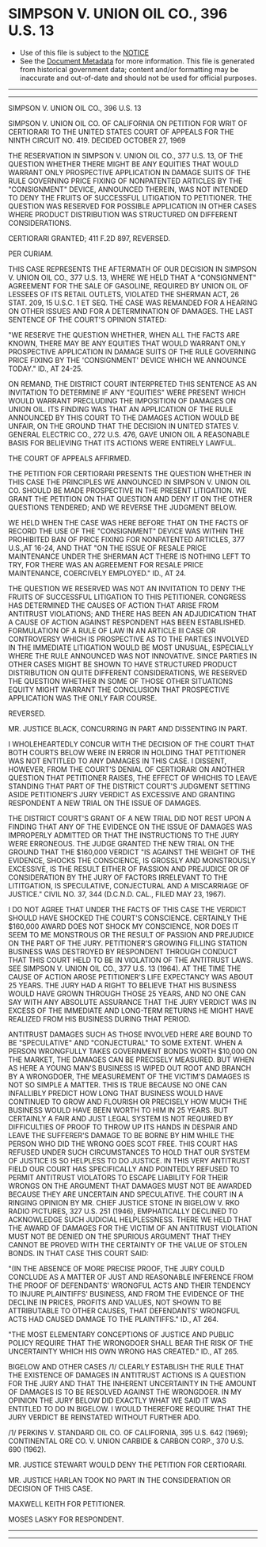 ---
---

# SIMPSON V. UNION OIL CO., 396 U.S. 13

* Use of this file is subject to the [NOTICE](https://github.com/publicdocs/notice/blob/master/NOTICE)
* See the [Document Metadata](../../../) for more information.
  This file is generated from historical government data; content and/or formatting may be inaccurate and out-of-date and should not be used for official purposes.

----------
----------

SIMPSON V. UNION OIL CO., 396 U.S. 13

SIMPSON V. UNION OIL CO. OF CALIFORNIA ON PETITION FOR WRIT OF CERTIORARI TO THE UNITED STATES COURT OF APPEALS FOR THE NINTH CIRCUIT NO. 419.  DECIDED OCTOBER 27, 1969

THE RESERVATION IN SIMPSON V. UNION OIL CO., 377 U.S. 13, OF THE QUESTION WHETHER THERE MIGHT BE ANY EQUITIES THAT WOULD WARRANT ONLY PROSPECTIVE APPLICATION IN DAMAGE SUITS OF THE RULE GOVERNING PRICE FIXING OF NONPATENTED ARTICLES BY THE "CONSIGNMENT" DEVICE, ANNOUNCED THEREIN, WAS NOT INTENDED TO DENY THE FRUITS OF SUCCESSFUL LITIGATION TO PETITIONER.  THE QUESTION WAS RESERVED FOR POSSIBLE APPLICATION IN OTHER CASES WHERE PRODUCT DISTRIBUTION WAS STRUCTURED ON DIFFERENT CONSIDERATIONS.

CERTIORARI GRANTED; 411 F.2D 897, REVERSED.

PER CURIAM.

THIS CASE REPRESENTS THE AFTERMATH OF OUR DECISION IN SIMPSON V. UNION OIL CO., 377 U.S. 13, WHERE WE HELD THAT A "CONSIGNMENT" AGREEMENT FOR THE SALE OF GASOLINE, REQUIRED BY UNION OIL OF LESSEES OF ITS RETAIL OUTLETS, VIOLATED THE SHERMAN ACT, 26 STAT. 209, 15 U.S.C. 1 ET SEQ. THE CASE WAS REMANDED FOR A HEARING ON OTHER ISSUES AND FOR A DETERMINATION OF DAMAGES.  THE LAST SENTENCE OF THE COURT'S OPINION STATED:

"WE RESERVE THE QUESTION WHETHER, WHEN ALL THE FACTS ARE KNOWN, THERE MAY BE ANY EQUITIES THAT WOULD WARRANT ONLY PROSPECTIVE APPLICATION IN DAMAGE SUITS OF THE RULE GOVERNING PRICE FIXING BY THE 'CONSIGNMENT' DEVICE WHICH WE ANNOUNCE TODAY."  ID., AT 24-25.

ON REMAND, THE DISTRICT COURT INTERPRETED THIS SENTENCE AS AN INVITATION TO DETERMINE IF ANY "EQUITIES" WERE PRESENT WHICH WOULD WARRANT PRECLUDING THE IMPOSITION OF DAMAGES ON UNION OIL.  ITS FINDING WAS THAT AN APPLICATION OF THE RULE ANNOUNCED BY THIS COURT TO THE DAMAGES ACTION WOULD BE UNFAIR, ON THE GROUND THAT THE DECISION IN UNITED STATES V. GENERAL ELECTRIC CO., 272 U.S. 476, GAVE UNION OIL A REASONABLE BASIS FOR BELIEVING THAT ITS ACTIONS WERE ENTIRELY LAWFUL.

THE COURT OF APPEALS AFFIRMED.

THE PETITION FOR CERTIORARI PRESENTS THE QUESTION WHETHER IN THIS CASE THE PRINCIPLES WE ANNOUNCED IN SIMPSON V. UNION OIL CO. SHOULD BE MADE PROSPECTIVE IN THE PRESENT LITIGATION.  WE GRANT THE PETITION ON THAT QUESTION AND DENY IT ON THE OTHER QUESTIONS TENDERED; AND WE REVERSE THE JUDGMENT BELOW.

WE HELD WHEN THE CASE WAS HERE BEFORE THAT ON THE FACTS OF RECORD THE USE OF THE "CONSIGNMENT" DEVICE WAS WITHIN THE PROHIBITED BAN OF PRICE FIXING FOR NONPATENTED ARTICLES, 377 U.S.,AT 16-24, AND THAT "ON THE ISSUE OF RESALE PRICE MAINTENANCE UNDER THE SHERMAN ACT THERE IS NOTHING LEFT TO TRY, FOR THERE WAS AN AGREEMENT FOR RESALE PRICE MAINTENANCE, COERCIVELY EMPLOYED."  ID., AT 24.

THE QUESTION WE RESERVED WAS NOT AN INVITATION TO DENY THE FRUITS OF SUCCESSFUL LITIGATION TO THIS PETITIONER.  CONGRESS HAS DETERMINED THE CAUSES OF ACTION THAT ARISE FROM ANTITRUST VIOLATIONS; AND THERE HAS BEEN AN ADJUDICATION THAT A CAUSE OF ACTION AGAINST RESPONDENT HAS BEEN ESTABLISHED.  FORMULATION OF A RULE OF LAW IN AN ARTICLE III CASE OR CONTROVERSY WHICH IS PROSPECTIVE AS TO THE PARTIES INVOLVED IN THE IMMEDIATE LITIGATION WOULD BE MOST UNUSUAL, ESPECIALLY WHERE THE RULE ANNOUNCED WAS NOT INNOVATIVE.  SINCE PARTIES IN OTHER CASES MIGHT BE SHOWN TO HAVE STRUCTURED PRODUCT DISTRIBUTION ON QUITE DIFFERENT CONSIDERATIONS, WE RESERVED THE QUESTION WHETHER IN SOME OF THOSE OTHER SITUATIONS EQUITY MIGHT WARRANT THE CONCLUSION THAT PROSPECTIVE APPLICATION WAS THE ONLY FAIR COURSE.

REVERSED.

MR. JUSTICE BLACK, CONCURRING IN PART AND DISSENTING IN PART.

I WHOLEHEARTEDLY CONCUR WITH THE DECISION OF THE COURT THAT BOTH COURTS BELOW WERE IN ERROR IN HOLDING THAT PETITIONER WAS NOT ENTITLED TO ANY DAMAGES IN THIS CASE.  I DISSENT, HOWEVER, FROM THE COURT'S DENIAL OF CERTIORARI ON ANOTHER QUESTION THAT PETITIONER RAISES, THE EFFECT OF WHICHIS TO LEAVE STANDING THAT PART OF THE DISTRICT COURT'S JUDGMENT SETTING ASIDE PETITIONER'S JURY VERDICT AS EXCESSIVE AND GRANTING RESPONDENT A NEW TRIAL ON THE ISSUE OF DAMAGES.

THE DISTRICT COURT'S GRANT OF A NEW TRIAL DID NOT REST UPON A FINDING THAT ANY OF THE EVIDENCE ON THE ISSUE OF DAMAGES WAS IMPROPERLY ADMITTED OR THAT THE INSTRUCTIONS TO THE JURY WERE ERRONEOUS.  THE JUDGE GRANTED THE NEW TRIAL ON THE GROUND THAT THE $160,000 VERDICT "IS AGAINST THE WEIGHT OF THE EVIDENCE, SHOCKS THE CONSCIENCE, IS GROSSLY AND MONSTROUSLY EXCESSIVE, IS THE RESULT EITHER OF PASSION AND PREJUDICE OR OF CONSIDERATION BY THE JURY OF FACTORS IRRELEVANT TO THE LITITGATION, IS SPECULATIVE, CONJECTURAL AND A MISCARRIAGE OF JUSTICE."  CIVIL NO. 37, 344 (D.C.N.D. CAL., FILED MAY 23, 1967).

I DO NOT AGREE THAT UNDER THE FACTS OF THIS CASE THE VERDICT SHOULD HAVE SHOCKED THE COURT'S CONSCIENCE.  CERTAINLY THE $160,000 AWARD DOES NOT SHOCK MY CONSCIENCE, NOR DOES IT SEEM TO ME MONSTROUS OR THE RESULT OF PASSION AND PREJUDICE ON THE PART OF THE JURY.  PETITIONER'S GROWING FILLING STATION BUSINESS WAS DESTROYED BY RESPONDENT THROUGH CONDUCT THAT THIS COURT HELD TO BE IN VIOLATION OF THE ANTITRUST LAWS.  SEE SIMPSON V. UNION OIL CO., 377 U.S. 13 (1964).  AT THE TIME THE CAUSE OF ACTION AROSE PETITIONER'S LIFE EXPECTANCY WAS ABOUT 25 YEARS.  THE JURY HAD A RIGHT TO BELIEVE THAT HIS BUSINESS WOULD HAVE GROWN THROUGH THOSE 25 YEARS, AND NO ONE CAN SAY WITH ANY ABSOLUTE ASSURANCE THAT THE JURY VERDICT WAS IN EXCESS OF THE IMMEDIATE AND LONG-TERM RETURNS HE MIGHT HAVE REALIZED FROM HIS BUSINESS DURING THAT PERIOD.

ANTITRUST DAMAGES SUCH AS THOSE INVOLVED HERE ARE BOUND TO BE "SPECULATIVE" AND "CONJECTURAL" TO SOME EXTENT.  WHEN A PERSON WRONGFULLY TAKES GOVERNMENT BONDS WORTH $10,000 ON THE MARKET, THE DAMAGES CAN BE PRECISELY MEASURED.  BUT WHEN AS HERE A YOUNG MAN'S BUSINESS IS WIPED OUT ROOT AND BRANCH BY A WRONGDOER, THE MEASUREMENT OF THE VICTIM'S DAMAGES IS NOT SO SIMPLE A MATTER.  THIS IS TRUE BECAUSE NO ONE CAN INFALLIBLY PREDICT HOW LONG THAT BUSINESS WOULD HAVE CONTINUED TO GROW AND FLOURISH OR PRECISELY HOW MUCH THE BUSINESS WOULD HAVE BEEN WORTH TO HIM IN 25 YEARS.  BUT CERTAINLY A FAIR AND JUST LEGAL SYSTEM IS NOT REQUIRED BY DIFFICULTIES OF PROOF TO THROW UP ITS HANDS IN DESPAIR AND LEAVE THE SUFFERER'S DAMAGE TO BE BORNE BY HIM WHILE THE PERSON WHO DID THE WRONG GOES SCOT FREE.  THIS COURT HAS REFUSED UNDER SUCH CIRCUMSTANCES TO HOLD THAT OUR SYSTEM OF JUSTICE IS SO HELPLESS TO DO JUSTICE.  IN THIS VERY ANTITRUST FIELD OUR COURT HAS SPECIFICALLY AND POINTEDLY REFUSED TO PERMIT ANTITRUST VIOLATORS TO ESCAPE LIABILITY FOR THEIR WRONGS ON THE ARGUMENT THAT DAMAGES MUST NOT BE AWARDED BECAUSE THEY ARE UNCERTAIN AND SPECULATIVE.  THE COURT IN A RINGING OPINION BY MR. CHIEF JUSTICE STONE IN BIGELOW V. RKO RADIO PICTURES, 327 U.S. 251 (1946), EMPHATICALLY DECLINED TO ACKNOWLEDGE SUCH JUDICIAL HELPLESSNESS.  THERE WE HELD THAT THE AWARD OF DAMAGES FOR THE VICTIM OF AN ANTITRUST VIOLATION MUST NOT BE DENIED ON THE SPURIOUS ARGUMENT THAT THEY CANNOT BE PROVED WITH THE CERTAINTY OF THE VALUE OF STOLEN BONDS.  IN THAT CASE THIS COURT SAID:

"(IN THE ABSENCE OF MORE PRECISE PROOF, THE JURY COULD CONCLUDE AS A MATTER OF JUST AND REASONABLE INFERENCE FROM THE PROOF OF DEFENDANTS' WRONGFUL ACTS AND THEIR TENDENCY TO INJURE PLAINTIFFS' BUSINESS, AND FROM THE EVIDENCE OF THE DECLINE IN PRICES, PROFITS AND VALUES, NOT SHOWN TO BE ATTRIBUTABLE TO OTHER CAUSES, THAT DEFENDANTS' WRONGFUL ACTS HAD CAUSED DAMAGE TO THE PLAINTIFFS."  ID., AT 264.

"THE MOST ELEMENTARY CONCEPTIONS OF JUSTICE AND PUBLIC POLICY REQUIRE THAT THE WRONGDOER SHALL BEAR THE RISK OF THE UNCERTAINTY WHICH HIS OWN WRONG HAS CREATED."  ID., AT 265.

BIGELOW AND OTHER CASES /1/  CLEARLY ESTABLISH THE RULE THAT THE EXISTENCE OF DAMAGES IN ANTITRUST ACTIONS IS A QUESTION FOR THE JURY AND THAT THE INHERENT UNCERTAINTY IN THE AMOUNT OF DAMAGES IS TO BE RESOLVED AGAINST THE WRONGDOER.  IN MY OPINION THE JURY BELOW DID EXACTLY WHAT WE SAID IT WAS ENTITLED TO DO IN BIGELOW.  I WOULD THEREFORE REQUIRE THAT THE JURY VERDICT BE REINSTATED WITHOUT FURTHER ADO.

/1/  PERKINS V. STANDARD OIL CO. OF CALIFORNIA, 395 U.S. 642 (1969); CONTINENTAL ORE CO. V. UNION CARBIDE & CARBON CORP., 370 U.S. 690 (1962).

MR. JUSTICE STEWART WOULD DENY THE PETITION FOR CERTIORARI.

MR. JUSTICE HARLAN TOOK NO PART IN THE CONSIDERATION OR DECISION OF THIS CASE.

MAXWELL KEITH FOR PETITIONER.

MOSES LASKY FOR RESPONDENT.


----------
----------

